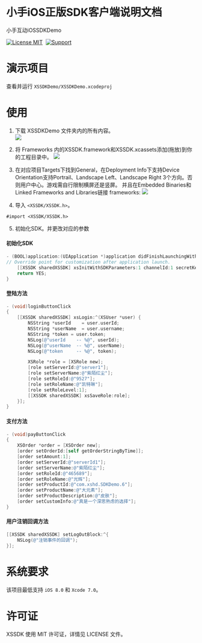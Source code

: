 # 小手iOS正版SDK客户端说明文档
小手互动iOSSDKDemo


[![License MIT](https://img.shields.io/badge/license-MIT-green.svg?style=flat)](https://raw.githubusercontent.com/seven/XSSDKDemo/master/LICENSE)&nbsp;
[![Support](https://img.shields.io/badge/support-iOS%208%2B%20-blue.svg?style=flat)](https://www.apple.com/nl/ios/)&nbsp;


演示项目
==============
查看并运行 `XSSDKDemo/XSSDKDemo.xcodeproj`


使用
==============


1. 下载 XSSDKDemo 文件夹内的所有内容。<br/>
<img src="https://github.com/xiaoshouhudong/iOSSDKDemo/blob/master/Snapshots/FrameworkPath.png"><br/>
2. 将 Frameworks 内的XSSDK.framework和XSSDK.xcassets添加(拖放)到你的工程目录中。
<img src="https://github.com/xiaoshouhudong/iOSSDKDemo/blob/master/Snapshots/Framework.png"><br/>
3. 在对应项目Targets下找到General，在Deployment Info下支持Device Orientation支持Portrail、Landscape Left、Landscape Right 3个方向。否则用户中心。游戏需自行限制横屏还是竖屏。
   并且在Embedded Binaries和Linked Frameworks and Libraries链接 frameworks:
<img src="https://github.com/xiaoshouhudong/iOSSDKDemo/blob/master/Snapshots/FrameworkLink.png"><br/>

5. 导入 `<XSSDK/XSSDK.h>`。
```
#import <XSSDK/XSSDK.h>
```
5. 初始化SDK。并更改对应的参数

#### 初始化SDK

```objective-c
- (BOOL)application:(UIApplication *)application didFinishLaunchingWithOptions:(NSDictionary *)launchOptions {
// Override point for customization after application launch.
    [[XSSDK sharedXSSDK] xsInitWithSDKParameters:1 channelId:1 secretKey:@"8ccde908dd33ae301d26a65847505f70"];
    return YES;
}
```

#### 登陆方法

```objective-c
- (void)loginButtonClick
{
    [[XSSDK sharedXSSDK] xsLogin:^(XSUser *user) {
        NSString *userId    = user.userId;
        NSString *userName  = user.username;
        NSString *token = user.token;
        NSLog(@"userId    -- %@", userId);
        NSLog(@"userName  -- %@", userName);
        NSLog(@"token     -- %@", token);

        XSRole *role = [XSRole new];
        [role setServerId:@"server1"];
        [role setServerName:@"紫陌红尘"];
        [role setRoleId:@"9527"];
        [role setRoleName:@"凯特琳"];
        [role setRoleLevel:1];
        [[XSSDK sharedXSSDK] xsSaveRole:role];
    }];
}
```

#### 支付方法

```objective-c
- (void)payButtonClick
{
    XSOrder *order = [XSOrder new];
    [order setOrderId:[self getOrderStringByTime]];
    [order setAmount:1];
    [order setServerId:@"serverId1"];
    [order setServerName:@"紫陌红尘"];
    [order setRoleId:@"465689"];
    [order setRoleName:@"光辉"];
    [order setProductId:@"com.xshd.SDKDemo.6"];
    [order setProductName:@"大元素"];
    [order setProductDescription:@"皮肤"];
    [order setCustomInfo:@"真是一个深思熟虑的选择"];
}
```


#### 用户注销回调方法

```objective-c
[[XSSDK sharedXSSDK] setLogOutBlock:^{
    NSLog(@"注销事件的回调");
}];
```





系统要求
==============
该项目最低支持 `iOS 8.0` 和 `Xcode 7.0`。



许可证
==============
XSSDK 使用 MIT 许可证，详情见 LICENSE 文件。
